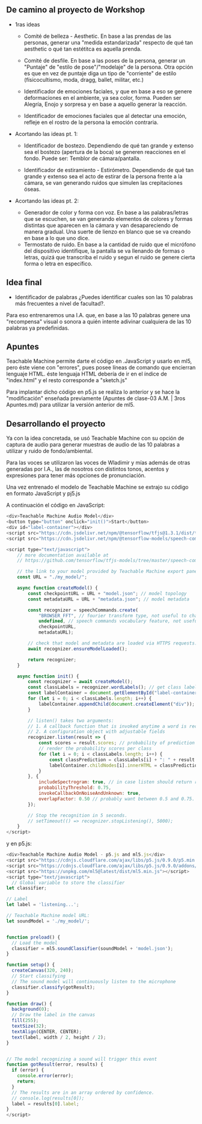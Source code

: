 ## De camino al proyecto de Workshop

* 1ras ideas
  * Comité de belleza - Aesthetic. En base a las prendas de las personas, generar una "medida estandarizada" respecto de qué tan aesthetic o qué tan estétitca es 
aquella prenda.

  * Comité de desfile. En base a las poses de la persona, generar un "Puntaje" de "estilo de pose"/"modelaje" de la persona. Otra opción es que en vez de puntaje 
diga un tipo de "corriente" de estilo (físicocultismo, moda, dragg, ballet, militar, etc.)

  * Identificador de emociones faciales, y que en base a eso se genere deformaciones en el ambiente, ya sea color, forma. Pueden ser Alegría, Enojo y sorpresa y 
en base a aquello generar la reacción.

  * Identificador de emociones faciales que al detectar una emoción, refleje en el rostro de la persona la emoción contraria.

* Acortando las ideas pt. 1:

  * Identificador de bostezo. Dependiendo de qué tan grande y extenso sea el bostezo (apertura de la boca) se generen reacciones en el fondo. Puede ser: 
Temblor de cámara/pantalla.

  * Identificador de estiramiento  - Estirómetro. Dependiendo de qué tan grande y extenso sea el acto de estirar de la persona frente a la cámara, se van 
generando ruidos que simulen las crepitaciones óseas.
 
* Acortando las ideas pt. 2:
  * Generador de color y forma con voz. En base a las palabras/letras que se escuchen, se van generando elementos de colores y formas distintas que aparecen 
en la cámara y van desapareciendo de manera gradual. Una suerte de lienzo en blanco que se va creando en base a lo que uno dice.
  * Termostato de ruido. En base a la cantidad de ruido que el micrófono del dispositivo identifique, la pantalla se va llenando de formas o letras, quizá 
que transcriba el ruido y segun el ruido se genere cierta forma o letra en específico.

## Idea final

* Identificador de palabras ¿Puedes identificar cuales son las 10 palabras más frecuentes a nivel de facultad?.

Para eso entrenaremos una I.A. que, en base a las 10 palabras genere una "recompensa" visual o sonora a quién intente adivinar cualquiera de las 10 palabras ya predefinidas.


## Apuntes

Teachable Machine permite darte el código en .JavaScript y usarlo en ml5, pero éste viene con "errores", pues posee líneas de comando </script> que encierran lenguaje HTML. éste lenguaja HTML debería de ir en el índice de "index.html" y el resto corresponde a "sketch.js"

Para implantar dicho código en p5.js se realiza lo anterior y se hace la "modificación" enseñada previamente (Apuntes de clase-03 A.M. | 3ros Apuntes.md) para utilizar la versión anterior de ml5.

## Desarrollando el proyecto

Ya con la idea concretada, se usó Teachable Machine con su opción de captura de audio para generar muestras de audio de las 10 palabras a utilizar y ruido de fondo/ambiental.

Para las voces se utilizaron las voces de Wladimir y mías además de otras generadas por I.A., las de nosotros con distintos  tonos, acentos y expresiones para tener más opciones de pronunciación.

Una vez entrenado el modelo de Teachable Machine se extrajo su código en formato JavaScript y pj5.js

A continuación el código en JavaScript:

```javascript
<div>Teachable Machine Audio Model</div>
<button type="button" onclick="init()">Start</button>
<div id="label-container"></div>
<script src="https://cdn.jsdelivr.net/npm/@tensorflow/tfjs@1.3.1/dist/tf.min.js"></script>
<script src="https://cdn.jsdelivr.net/npm/@tensorflow-models/speech-commands@0.4.0/dist/speech-commands.min.js"></script>

<script type="text/javascript">
    // more documentation available at
    // https://github.com/tensorflow/tfjs-models/tree/master/speech-commands

    // the link to your model provided by Teachable Machine export panel
    const URL = "./my_model/";

    async function createModel() {
        const checkpointURL = URL + "model.json"; // model topology
        const metadataURL = URL + "metadata.json"; // model metadata

        const recognizer = speechCommands.create(
            "BROWSER_FFT", // fourier transform type, not useful to change
            undefined, // speech commands vocabulary feature, not useful for your models
            checkpointURL,
            metadataURL);

        // check that model and metadata are loaded via HTTPS requests.
        await recognizer.ensureModelLoaded();

        return recognizer;
    }

    async function init() {
        const recognizer = await createModel();
        const classLabels = recognizer.wordLabels(); // get class labels
        const labelContainer = document.getElementById("label-container");
        for (let i = 0; i < classLabels.length; i++) {
            labelContainer.appendChild(document.createElement("div"));
        }

        // listen() takes two arguments:
        // 1. A callback function that is invoked anytime a word is recognized.
        // 2. A configuration object with adjustable fields
        recognizer.listen(result => {
            const scores = result.scores; // probability of prediction for each class
            // render the probability scores per class
            for (let i = 0; i < classLabels.length; i++) {
                const classPrediction = classLabels[i] + ": " + result.scores[i].toFixed(2);
                labelContainer.childNodes[i].innerHTML = classPrediction;
            }
        }, {
            includeSpectrogram: true, // in case listen should return result.spectrogram
            probabilityThreshold: 0.75,
            invokeCallbackOnNoiseAndUnknown: true,
            overlapFactor: 0.50 // probably want between 0.5 and 0.75. More info in README
        });

        // Stop the recognition in 5 seconds.
        // setTimeout(() => recognizer.stopListening(), 5000);
    }
</script>


```

y en p5.js:

```javascript
<div>Teachable Machine Audio Model - p5.js and ml5.js</div>
<script src="https://cdnjs.cloudflare.com/ajax/libs/p5.js/0.9.0/p5.min.js"></script>
<script src="https://cdnjs.cloudflare.com/ajax/libs/p5.js/0.9.0/addons/p5.dom.min.js"></script>
<script src="https://unpkg.com/ml5@latest/dist/ml5.min.js"></script>
<script type="text/javascript">
  // Global variable to store the classifier
let classifier;

// Label
let label = 'listening...';

// Teachable Machine model URL:
let soundModel = './my_model/';


function preload() {
  // Load the model
  classifier = ml5.soundClassifier(soundModel + 'model.json');
}

function setup() {
  createCanvas(320, 240);
  // Start classifying
  // The sound model will continuously listen to the microphone
  classifier.classify(gotResult);
}

function draw() {
  background(0);
  // Draw the label in the canvas
  fill(255);
  textSize(32);
  textAlign(CENTER, CENTER);
  text(label, width / 2, height / 2);
}


// The model recognizing a sound will trigger this event
function gotResult(error, results) {
  if (error) {
    console.error(error);
    return;
  }
  // The results are in an array ordered by confidence.
  // console.log(results[0]);
  label = results[0].label;
}
</script>

```

